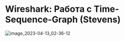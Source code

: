 # Wireshark: Работа с Time-Sequence-Graph (Stevens)

![image_2023-04-13_02-36-12](https://user-images.githubusercontent.com/65076429/231609015-f55f7f6d-62e8-4471-b512-934646899a62.png)
